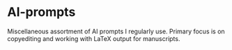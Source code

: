 # AI-prompts
Miscellaneous assortment of AI prompts I regularly use. Primary focus is on copyediting and working with LaTeX output for manuscripts.
